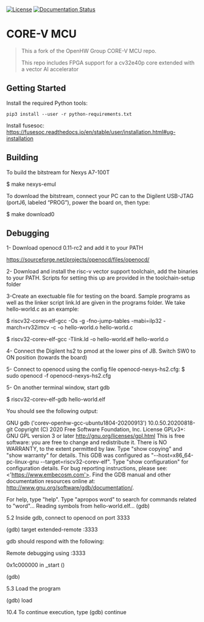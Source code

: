 [![License](https://img.shields.io/badge/License-Apache%202.0-blue.svg)](https://opensource.org/licenses/Apache-2.0)
[![Documentation Status](https://readthedocs.org/projects/core-v-mcu/badge/?version=latest)](https://core-v-mcu.readthedocs.io/en/latest/?badge=latest)

# CORE-V MCU

> This a fork of the OpenHW Group CORE-V MCU repo.
>
> This repo includes FPGA support for a cv32e40p core extended with a vector AI accelerator

## Getting Started

Install the required Python tools:

```
pip3 install --user -r python-requirements.txt
```

Install fusesoc: https://fusesoc.readthedocs.io/en/stable/user/installation.html#ug-installation

## Building
To build the bitstream for Nexys A7-100T

$ make nexys-emul

To download the bitstream, connect your PC can to the Digilent USB-JTAG (portJ6, labeled “PROG”), power the board on, then type:

$ make download0

## Debugging

1- Download openocd 0.11-rc2 and add it to your PATH

https://sourceforge.net/projects/openocd/files/openocd/

2- Download and install the risc-v vector support toolchain, add the binaries to your PATH. Scripts for setting this up are provided in the toolchain-setup folder

3-Create an exectuable file for testing on the board. Sample programs as well as the linker script link.ld are given in the programs folder. We take hello-world.c as an example: 

$ riscv32-corev-elf-gcc -Os -g -fno-jump-tables -mabi=ilp32 -march=rv32imcv -c -o hello-world.o hello-world.c

$ riscv32-corev-elf-gcc -Tlink.ld -o hello-world.elf hello-world.o 

4- Connect the Digilent hs2 to pmod at the lower pins of JB. Switch SW0 to ON position (towards the board)

5- Connect to openocd using the config file openocd-nexys-hs2.cfg: 
$ sudo openocd -f openocd-nexys-hs2.cfg

5- On another terminal window, start gdb

$ riscv32-corev-elf-gdb hello-world.elf

You should see the following output:

GNU gdb ('corev-openhw-gcc-ubuntu1804-20200913') 10.0.50.20200818-git
Copyright (C) 2020 Free Software Foundation, Inc.
License GPLv3+: GNU GPL version 3 or later <http://gnu.org/licenses/gpl.html>
This is free software: you are free to change and redistribute it.
There is NO WARRANTY, to the extent permitted by law.
Type "show copying" and "show warranty" for details.
This GDB was configured as "--host=x86_64-pc-linux-gnu --target=riscv32-corev-elf".
Type "show configuration" for configuration details.
For bug reporting instructions, please see:
<'https://www.embecosm.com'>.
Find the GDB manual and other documentation resources online at:
    <http://www.gnu.org/software/gdb/documentation/>.

For help, type "help".
Type "apropos word" to search for commands related to "word"...
Reading symbols from hello-world.elf...
(gdb)


5.2 Inside gdb, connect to openocd on port 3333

(gdb) target extended-remote :3333

gdb should respond with the following:

Remote debugging using :3333

0x1c000000 in _start ()

(gdb)


5.3 Load the program

(gdb) load

10.4 To continue execution, type 
(gdb) continue
